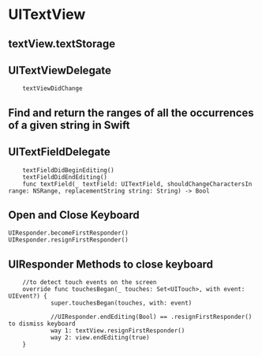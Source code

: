 # UITextView

## textView.textStorage

## UITextViewDelegate
        
        textViewDidChange

## Find and return the ranges of all the occurrences of a given string in Swift

## UITextFieldDelegate
        
        textFieldDidBeginEditing()
        textFieldDidEndEditing()
        func textField(_ textField: UITextField, shouldChangeCharactersIn range: NSRange, replacementString string: String) -> Bool

## Open and Close Keyboard

    UIResponder.becomeFirstResponder()
    UIResponder.resignFirstResponder()

## UIResponder Methods to close keyboard
        //to detect touch events on the screen
        override func touchesBegan(_ touches: Set<UITouch>, with event: UIEvent?) {
                super.touchesBegan(touches, with: event)
                
                //UIResponder.endEditing(Bool) == .resignFirstResponder() to dismiss keyboard
                way 1: textView.resignFirstResponder()
                way 2: view.endEditing(true)
        }
